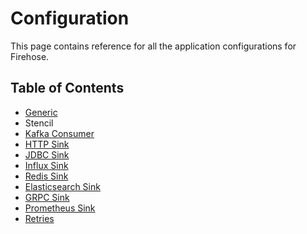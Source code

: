 # Configuration

This page contains reference for all the application configurations for Firehose.

## Table of Contents

* [Generic](./#generic)
* Stencil
* [Kafka Consumer ](./#kafka-consumer)
* [HTTP Sink](./#http-sink)
* [JDBC Sink](./#jdbc-sink)
* [Influx Sink](./#influx-sink)
* [Redis Sink](./#redis-sink)
* [Elasticsearch Sink](./#elasticsearch-sink)
* [GRPC Sink](./#grpc-sink)
* [Prometheus Sink](./#prometheus-sink)
* [Retries](./#retries)

